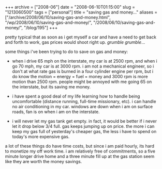 +++
archive = ["2008-06"]
date = "2008-06-10T01:15:00"
slug = "1213060500"
tags = ["personal"]
title = "saving gas and money..."
aliases = ["/archive/2008/06/10/saving-gas-and-money.html", "/wp/2008/06/10/saving-gas-and-money/", "/2008/06/10/saving-gas-and-money/", "/blog/195"]
+++

pretty typical that as soon as i get myself a car and have a need to get
back and forth to work, gas prices would shoot right up. *grumble
grumble*...

some things i've been trying to do to save on gas and money:

- when i drive 65 mph on the interstate, my car is at 2500 rpm, and when
  i go 70 mph, my car is at 3000 rpm. i am not a mechanical engineer, so
  i don't at what rate gas is burned in a four cylinder engine per rpm,
  but i do know the motion = energy = fuel = money and 3000 rpm is more
  motion than 2500 rpm. people might be annoyed with me going 65 on the
  interstate, but its saving me money.

- i have spent a good deal of my life learning how to handle being
  uncomfortable (distance running, full-time missionary, etc). i can
  handle no air conditioning in my car. windows are down when i am on
  surface roads, fan is on when i am on the interstate. 

- i will never let my gas tank get empty. in fact, it would be better if
  i never let it drop below 3/4 full. gas keeps jumping up on price. the
  more i can keep my gas full of yesterday's cheaper gas, the less i have
  to spend on today's more expensive gas.

a lot of these things do have time costs, but since i am paid hourly, its
hard to monetize my off work time. i am relatively free of commitments, so
a five minute longer drive home and a three minute fill up at the gas
station seem like they are worth the money savings.

